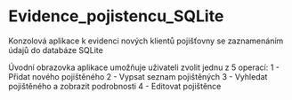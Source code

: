 # Evidence_pojistencu_SQLite
Konzolová aplikace k evidenci nových klientů pojišťovny se zaznamenáním údajů do databáze SQLite

Úvodní obrazovka aplikace umožňuje uživateli zvolit jednu z 5 operací:
1 - Přidat nového pojištěného 
2 - Vypsat seznam pojištěných 
3 - Vyhledat pojištěného a zobrazit podrobnosti 
4 - Editovat pojištěnce 
